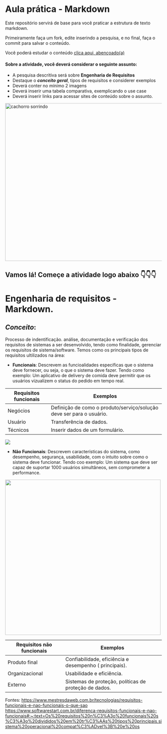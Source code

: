 # Aula prática - Markdown

Este repositório servirá de base para você praticar a estrutura de texto markdown. 

Primeiramente faça um fork, edite inserindo a pesquisa, e no final, faça o commit para salvar o conteúdo.

Você poderá estudar o conteúdo [clica aqui, abençoado(a)](https://docs.pipz.com/central-de-ajuda/learning-center/guia-basico-de-markdown#open)

#### Sobre a atividade, você deverá considerar o seguinte assunto:

- A pesquisa descritiva será sobre **Engenharia de Requisitos**
- Destaque o **_conceito geral_**, tipos de requisitos e considerer exemplos
- Deverá conter no mínimo 2 imagens
- Deverá inserir uma tabela comparativa, exemplicando o use case
- Deverá inserir links para acessar sites de conteúdo sobre o assunto.

<img src="https://www.patasdacasa.com.br/sites/default/files/styles/webp/public/noticias/2022/02/E-possivel-ver-um-cachorro-sorrindo-descubra-e-saiba-como-identificar.jpg.webp?itok=UYmPTLUx" alt="cachorro sorrindo" width="508px">


## Vamos lá! Começe a atividade logo abaixo 👇👇👇

# Engenharia de requisitos - Markdown.

## **_Conceito_**: 

Processo de indentificação. análise, documentação e verificação dos requisitos de sistemas a ser desenvolvido, tendo como finalidade, gerenciar os requisitos de sistema/software.
Temos como os principais tipos de requisitos ultilizados na área:

* **Funcionais**: Descrevem as funcioalidades específicas que o sistema deve fornecer, ou seja, o que o sistema deve fazer. Tendo como exemplo: Um aplicativo de delivery de comida deve permitir que os usuários vizualizem o status do pedido em tempo real.

Requisitos funcionais |  Exemplos
--------------------- | -----        
Negócios              | Definição de como o produto/serviço/solução deve ser para o usuário. 
Usuário               | Transferência de dados.
Técnicos              | Inserir dados de um formulário.










<img src="https://analisederequisitos.com.br/wp-content/uploads/2018/03/Estrutura-dos-requisitos-de-nego%CC%81cio-usua%CC%81rio-e-requisitos-de-sistema.png">



* **Não Funcionais**: Descrevem características do sistema, como desempenho, segurança, usabilidade, com o intuito sobre como o sistema deve funcionar. Tendo coo exemplo: Um sistema que deve ser capaz de suportar 1000 usuários simultâneos, sem comprometer a performance.



<img src="https://encrypted-tbn0.gstatic.com/images?q=tbn:ANd9GcSk99pqIR6Xp53_Jph9mML0J49XI7A48SiHOGDV1r3I6Q&s" width="500px"> 







Requisitos não funcionais | Exemplos
------------------------- | -----
Produto final             | Confiabilidade, eficiência e desempenho ( principais).
Organizacional            | Usabilidade e eficiência.
Externo                   | Sistemas de proteção, políticas de proteção de dados.




Fontes: https://www.mestresdaweb.com.br/tecnologias/requisitos-funcionais-e-nao-funcionais-o-que-sao
https://www.softwarestart.com.br/diferenca-requisitos-funcionais-e-nao-funcionais#:~:text=Os%20requisitos%20n%C3%A3o%20funcionais%20s%C3%A3o%20divididos%20em%20tr%C3%AAs%20tipos%20principais,sistema%20operacional%20compat%C3%ADvel%3B%20e%20os
